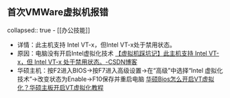 ## 首次VMWare虚拟机报错
collapsed:: true
	- [[办公技能]]
- 详情：此主机支持 Intel VT-x，但Intel VT-x处于禁用状态。
- 原因：电脑没有开启Intel虚拟化技术 [【虚拟机踩坑记】此主机支持 Intel VT-x，但 Intel VT-x 处于禁用状态。-CSDN博客](https://blog.csdn.net/shuiyixin/article/details/101021886)
- 华硕主机：按F2进入BIOS->按F7进入高级设置->在“高级”中选择“Intel 虚拟化技术”->改变状态为Enable->F10保存并重启电脑 [华硕Bios怎么开启VT虚拟化？华硕主板开启VT虚拟化教程](https://baijiahao.baidu.com/s?id=1781148306374395973&wfr=spider&for=pc)